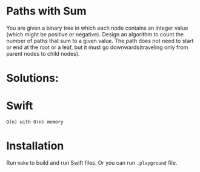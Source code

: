# Paths with Sum
You are given a binary tree in which each node contains an integer value (which might be positive or negative). Design an algorithm to count the number of paths that sum to a given value. The path does not need to start or end at the root or a leaf, but it must go downwards(traveling only from parent nodes to child nodes).

# Solutions:

# Swift
```
O(n) with O(n) memory
```

# Installation
Run `make` to build and run Swift files. Or you can run `.playground` file.
